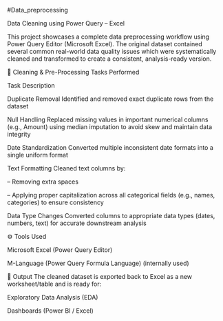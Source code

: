 #Data_preprocessing

Data Cleaning using Power Query – Excel


This project showcases a complete data preprocessing workflow using Power Query Editor (Microsoft Excel). The original dataset contained several common real-world data quality issues which were systematically cleaned and transformed to create a consistent, analysis-ready version.

🔧 Cleaning & Pre-Processing Tasks Performed

Task	Description


Duplicate Removal	Identified and removed exact duplicate rows from the dataset

Null Handling	Replaced missing values in important numerical columns (e.g., Amount) using median imputation to avoid skew and maintain data integrity

Date Standardization	Converted multiple inconsistent date formats into a single uniform format

Text Formatting	Cleaned text columns by:

– Removing extra spaces

– Applying proper capitalization across all categorical fields (e.g., names, categories) to ensure consistency

Data Type Changes	Converted columns to appropriate data types (dates, numbers, text) for accurate downstream analysis

⚙️ Tools Used

Microsoft Excel (Power Query Editor)

M-Language (Power Query Formula Language) (internally used)

📁 Output
The cleaned dataset is exported back to Excel as a new worksheet/table and is ready for:

Exploratory Data Analysis (EDA)

Dashboards (Power BI / Excel)
